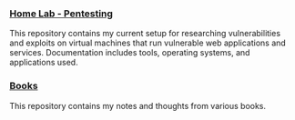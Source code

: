 ### [Home Lab - Pentesting](https://github.com/Apl223/Home-Lab/)

This repository contains my current setup for researching vulnerabilities and exploits on virtual machines that run vulnerable web applications and services. Documentation includes tools, operating systems, and applications used.

### [Books](https://github.com/Apl223/Portfolio/blob/main/Cybersecurity/Books/README.md)
This repository contains my notes and thoughts from various books.
